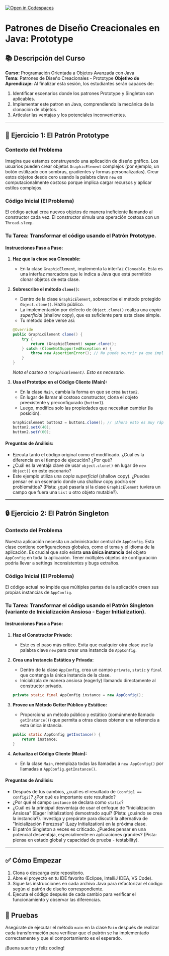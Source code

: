[![Open in Codespaces](https://classroom.github.com/assets/launch-codespace-2972f46106e565e64193e422d61a12cf1da4916b45550586e14ef0a7c637dd04.svg)](https://classroom.github.com/open-in-codespaces?assignment_repo_id=21122890)
# Patrones de Diseño Creacionales en Java: Prototype
## 📚 Descripción del Curso
**Curso:** Programación Orientada a Objetos Avanzada con Java  
**Tema:** Patrones de Diseño Creacionales - Prototype 
**Objetivo de Aprendizaje:** Al finalizar esta sesión, los estudiantes serán capaces de:
1.  Identificar escenarios donde los patrones Prototype y Singleton son aplicables.
2.  Implementar este patron en Java, comprendiendo la mecánica de la clonación de objetos.
3.  Articular las ventajas y los potenciales inconvenientes.

---

## 🧩 Ejercicio 1: El Patrón Prototype

### Contexto del Problema
Imagina que estamos construyendo una aplicación de diseño gráfico. Los usuarios pueden crear objetos `GraphicElement` complejos (por ejemplo, un botón estilizado con sombras, gradientes y formas personalizadas). Crear estos objetos desde cero usando la palabra clave `new` es computacionalmente costoso porque implica cargar recursos y aplicar estilos complejos.

### Código Inicial (El Problema)
El código actual crea nuevos objetos de manera ineficiente llamando al constructor cada vez. El constructor simula una operación costosa con un `Thread.sleep`.

### Tu Tarea: Transformar el código usando el Patrón Prototype.

#### Instrucciones Paso a Paso:
1.  **Haz que la clase sea Cloneable:**
    *   En la clase `GraphicElement`, implementa la interfaz `Cloneable`. Esta es una interfaz marcadora que le indica a Java que está permitido clonar objetos de esta clase.

2.  **Sobrescribe el método `clone()`:**
    *   Dentro de la clase `GraphicElement`, sobrescribe el método protegido `Object.clone()`. Hazlo público.
    *   La implementación por defecto de `Object.clone()` realiza una *copia superficial* (shallow copy), que es suficiente para esta clase simple.
    *   Tu método debe verse así:
    ```java
    @Override
    public GraphicElement clone() {
        try {
            return (GraphicElement) super.clone();
        } catch (CloneNotSupportedException e) {
            throw new AssertionError(); // No puede ocurrir ya que implementamos Cloneable
        }
    }
    ```
    *Nota el casteo a `(GraphicElement)`. Esto es necesario.*

3.  **Usa el Prototipo en el Código Cliente (Main):**
    *   En la clase `Main`, cambia la forma en que se crea `button2`.
    *   En lugar de llamar al costoso constructor, clona el objeto preexistente y preconfigurado (`button1`).
    *   Luego, modifica solo las propiedades que necesitan cambiar (la posición).
    ```java
    GraphicElement button2 = button1.clone(); // ¡Ahora esto es muy rápido!
    button2.setX(40);
    button2.setY(60);
    ```

#### Preguntas de Análisis:
*   Ejecuta tanto el código original como el modificado. ¿Cuál es la diferencia en el tiempo de ejecución? ¿Por qué?
*   ¿Cuál es la ventaja clave de usar `object.clone()` en lugar de `new Object()` en este escenario?
*   Este ejemplo utiliza una *copia superficial* (shallow copy). ¿Puedes pensar en un escenario donde una shallow copy podría ser problemática? (Pista: ¿qué pasaría si la clase `GraphicElement` tuviera un campo que fuera una `List` u otro objeto mutable?).

---

## 🔒 Ejercicio 2: El Patrón Singleton

### Contexto del Problema
Nuestra aplicación necesita un administrador central de `AppConfig`. Esta clase contiene configuraciones globales, como el tema y el idioma de la aplicación. Es crucial que solo exista **una única instancia** del objeto `AppConfig` en toda la aplicación. Tener múltiples objetos de configuración podría llevar a settings inconsistentes y bugs extraños.

### Código Inicial (El Problema)
El código actual no impide que múltiples partes de la aplicación creen sus propias instancias de `AppConfig`.

### Tu Tarea: Transformar el código usando el Patrón Singleton (variante de Inicialización Ansiosa - Eager Initialization).

#### Instrucciones Paso a Paso:
1.  **Haz el Constructor Privado:**
    *   Este es el paso más crítico. Evita que cualquier otra clase use la palabra clave `new` para crear una instancia de `AppConfig`.

2.  **Crea una Instancia Estática y Privada:**
    *   Dentro de la clase `AppConfig`, crea un campo `private`, `static` y `final` que contenga la única instancia de la clase.
    *   Inicialízala de manera ansiosa (eagerly) llamando directamente al constructor privado.
    ```java
    private static final AppConfig instance = new AppConfig();
    ```

3.  **Provee un Método Getter Público y Estático:**
    *   Proporciona un método público y estático (comúnmente llamado `getInstance()`) que permita a otras clases obtener una referencia a esta única instancia.
    ```java
    public static AppConfig getInstance() {
        return instance;
    }
    ```

4.  **Actualiza el Código Cliente (Main):**
    *   En la clase `Main`, reemplaza todas las llamadas a `new AppConfig()` por llamadas a `AppConfig.getInstance()`.

#### Preguntas de Análisis:
*   Después de tus cambios, ¿cuál es el resultado de `(config1 == config2)`? ¿Por qué es importante este resultado?
*   ¿Por qué el campo `instance` se declara como `static`?
*   ¿Cuál es la principal desventaja de usar el enfoque de "Inicialización Ansiosa" (Eager Initialization) demostrado aquí? (Pista: ¿cuándo se crea la instancia?). Investiga y prepárate para discutir la alternativa de "Inicialización Perezosa" (Lazy Initialization) en la próxima clase.
*   El patrón Singleton a veces es criticado. ¿Puedes pensar en una potencial desventaja, especialmente en aplicaciones grandes? (Pista: piensa en estado global y capacidad de prueba - testability).

---

## ✅ Cómo Empezar
1.  Clona o descarga este repositorio.
2.  Abre el proyecto en tu IDE favorito (Eclipse, IntelliJ IDEA, VS Code).
3.  Sigue las instrucciones en cada archivo Java para refactorizar el código según el patrón de diseño correspondiente.
4.  Ejecuta el código después de cada cambio para verificar el funcionamiento y observar las diferencias.

## 🧪 Pruebas
Asegúrate de ejecutar el método `main` en la clase `Main` después de realizar cada transformación para verificar que el patrón se ha implementado correctamente y que el comportamiento es el esperado.

¡Buena suerte y feliz coding!